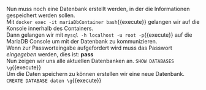 Nun muss noch eine Datenbank erstellt werden, in der die Informationen gespeichert werden sollen.  
Mit `docker exec -it mariaDbContainer bash`{{execute}} gelangen wir auf die Konsole innerhalb des Containers.  
Dann gelangen wir mit `mysql -h localhost -u root -p`{{execute}} auf die MariaDB Console um mit der Datenbank zu kommunizieren.  
Wenn zur Passworteingabe aufgefordert wird muss das Passwort *eingegeben* werden, dies ist: **pass**  
Nun zeigen wir uns alle aktuellen Datenbanken an. `SHOW DATABASES \g`{{execute}}  
Um die Daten speichern zu können erstellen wir eine neue Datenbank. `CREATE DATABASE daten \g`{{execute}}